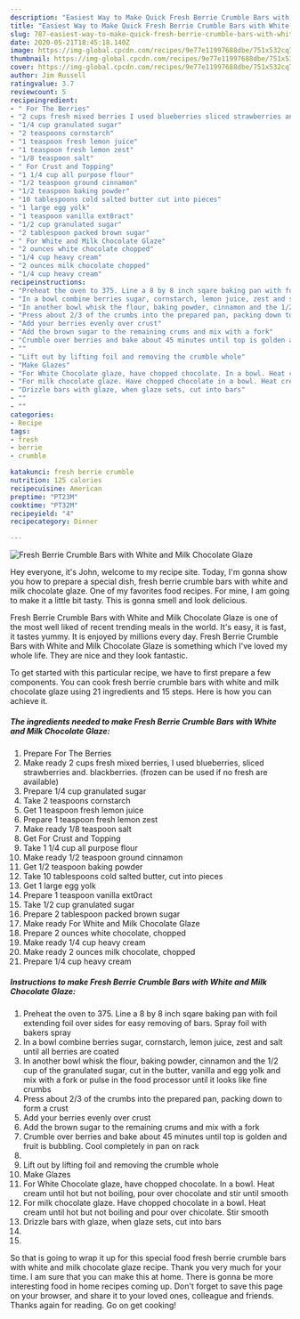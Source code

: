 ```yaml
---
description: "Easiest Way to Make Quick Fresh Berrie Crumble Bars with White and Milk Chocolate Glaze"
title: "Easiest Way to Make Quick Fresh Berrie Crumble Bars with White and Milk Chocolate Glaze"
slug: 787-easiest-way-to-make-quick-fresh-berrie-crumble-bars-with-white-and-milk-chocolate-glaze
date: 2020-05-21T18:45:18.140Z
image: https://img-global.cpcdn.com/recipes/9e77e11997688dbe/751x532cq70/fresh-berrie-crumble-bars-with-white-and-milk-chocolate-glaze-recipe-main-photo.jpg
thumbnail: https://img-global.cpcdn.com/recipes/9e77e11997688dbe/751x532cq70/fresh-berrie-crumble-bars-with-white-and-milk-chocolate-glaze-recipe-main-photo.jpg
cover: https://img-global.cpcdn.com/recipes/9e77e11997688dbe/751x532cq70/fresh-berrie-crumble-bars-with-white-and-milk-chocolate-glaze-recipe-main-photo.jpg
author: Jim Russell
ratingvalue: 3.7
reviewcount: 5
recipeingredient:
- " For The Berries"
- "2 cups fresh mixed berries I used blueberries sliced strawberries and blackberries frozen can be used if no fresh are available"
- "1/4 cup granulated sugar"
- "2 teaspoons cornstarch"
- "1 teaspoon fresh lemon juice"
- "1 teaspoon fresh lemon zest"
- "1/8 teaspoon salt"
- " For Crust and Topping"
- "1 1/4 cup all purpose flour"
- "1/2 teaspoon ground cinnamon"
- "1/2 teaspoon baking powder"
- "10 tablespoons cold salted butter cut into pieces"
- "1 large egg yolk"
- "1 teaspoon vanilla ext0ract"
- "1/2 cup granulated sugar"
- "2 tablespoon packed brown sugar"
- " For White and Milk Chocolate Glaze"
- "2 ounces white chocolate chopped"
- "1/4 cup heavy cream"
- "2 ounces milk chocolate chopped"
- "1/4 cup heavy cream"
recipeinstructions:
- "Preheat the oven to 375. Line a 8 by 8 inch sqare baking pan with foil extending foil over sides for easy removing of bars. Spray foil with bakers spray"
- "In a bowl combine berries sugar, cornstarch, lemon juice, zest and salt until all berries are coated"
- "In another bowl whisk the flour, baking powder, cinnamon and the 1/2 cup of the granulated sugar, cut in the butter, vanilla and egg yolk and mix with a fork or pulse in the food processor until it looks like fine crumbs"
- "Press about 2/3 of the crumbs into the prepared pan, packing down to form a crust"
- "Add your berries evenly over crust"
- "Add the brown sugar to the remaining crums and mix with a fork"
- "Crumble over berries and bake about 45 minutes until top is golden and fruit is bubbling. Cool completely in pan on rack"
- ""
- "Lift out by lifting foil and removing the crumble whole"
- "Make Glazes"
- "For White Chocolate glaze, have chopped chocolate. In a bowl. Heat cream until hot but not boiling, pour over chocolate and stir until smooth"
- "For milk chocolate glaze. Have chopped chocolate in a bowl. Heat cream until hot but not boiling and pour over chicolate. Stir smooth"
- "Drizzle bars with glaze, when glaze sets, cut into bars"
- ""
- ""
categories:
- Recipe
tags:
- fresh
- berrie
- crumble

katakunci: fresh berrie crumble 
nutrition: 125 calories
recipecuisine: American
preptime: "PT23M"
cooktime: "PT32M"
recipeyield: "4"
recipecategory: Dinner

---
```



![Fresh Berrie Crumble Bars with White and Milk Chocolate Glaze](https://img-global.cpcdn.com/recipes/9e77e11997688dbe/751x532cq70/fresh-berrie-crumble-bars-with-white-and-milk-chocolate-glaze-recipe-main-photo.jpg)

Hey everyone, it's John, welcome to my recipe site. Today, I'm gonna show you how to prepare a special dish, fresh berrie crumble bars with white and milk chocolate glaze. One of my favorites food recipes. For mine, I am going to make it a little bit tasty. This is gonna smell and look delicious.



Fresh Berrie Crumble Bars with White and Milk Chocolate Glaze is one of the most well liked of recent trending meals in the world. It's easy, it is fast, it tastes yummy. It is enjoyed by millions every day. Fresh Berrie Crumble Bars with White and Milk Chocolate Glaze is something which I've loved my whole life. They are nice and they look fantastic.


To get started with this particular recipe, we have to first prepare a few components. You can cook fresh berrie crumble bars with white and milk chocolate glaze using 21 ingredients and 15 steps. Here is how you can achieve it.

<!--inarticleads1-->

##### The ingredients needed to make Fresh Berrie Crumble Bars with White and Milk Chocolate Glaze:

1. Prepare  For The Berries
1. Make ready 2 cups fresh mixed berries, I used blueberries, sliced strawberries and. blackberries. (frozen can be used if no fresh are available)
1. Prepare 1/4 cup granulated sugar
1. Take 2 teaspoons cornstarch
1. Get 1 teaspoon fresh lemon juice
1. Prepare 1 teaspoon fresh lemon zest
1. Make ready 1/8 teaspoon salt
1. Get  For Crust and Topping
1. Take 1 1/4 cup all purpose flour
1. Make ready 1/2 teaspoon ground cinnamon
1. Get 1/2 teaspoon baking powder
1. Take 10 tablespoons cold salted butter, cut into pieces
1. Get 1 large egg yolk
1. Prepare 1 teaspoon vanilla ext0ract
1. Take 1/2 cup granulated sugar
1. Prepare 2 tablespoon packed brown sugar
1. Make ready  For White and Milk Chocolate Glaze
1. Prepare 2 ounces white chocolate, chopped
1. Make ready 1/4 cup heavy cream
1. Make ready 2 ounces milk chocolate, chopped
1. Prepare 1/4 cup heavy cream




<!--inarticleads2-->

##### Instructions to make Fresh Berrie Crumble Bars with White and Milk Chocolate Glaze:

1. Preheat the oven to 375. Line a 8 by 8 inch sqare baking pan with foil extending foil over sides for easy removing of bars. Spray foil with bakers spray
1. In a bowl combine berries sugar, cornstarch, lemon juice, zest and salt until all berries are coated
1. In another bowl whisk the flour, baking powder, cinnamon and the 1/2 cup of the granulated sugar, cut in the butter, vanilla and egg yolk and mix with a fork or pulse in the food processor until it looks like fine crumbs
1. Press about 2/3 of the crumbs into the prepared pan, packing down to form a crust
1. Add your berries evenly over crust
1. Add the brown sugar to the remaining crums and mix with a fork
1. Crumble over berries and bake about 45 minutes until top is golden and fruit is bubbling. Cool completely in pan on rack
1. 
1. Lift out by lifting foil and removing the crumble whole
1. Make Glazes
1. For White Chocolate glaze, have chopped chocolate. In a bowl. Heat cream until hot but not boiling, pour over chocolate and stir until smooth
1. For milk chocolate glaze. Have chopped chocolate in a bowl. Heat cream until hot but not boiling and pour over chicolate. Stir smooth
1. Drizzle bars with glaze, when glaze sets, cut into bars
1. 
1. 




So that is going to wrap it up for this special food fresh berrie crumble bars with white and milk chocolate glaze recipe. Thank you very much for your time. I am sure that you can make this at home. There is gonna be more interesting food in home recipes coming up. Don't forget to save this page on your browser, and share it to your loved ones, colleague and friends. Thanks again for reading. Go on get cooking!
